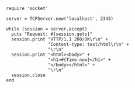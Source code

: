     require 'socket'

    server = TCPServer.new('localhost', 2345)

    while (session = server.accept)
      puts "Request: #{session.gets}"
      session.print "HTTP/1.1 200/OK\r\n" +
                    "Content-type: text/html\r\n" +
                    "\r\n"
      session.print "<html><body>" +
                    "<h1>#{Time.now}</h1>" +
                    "</body></html>" +
                    "\r\n"
      session.close
    end
